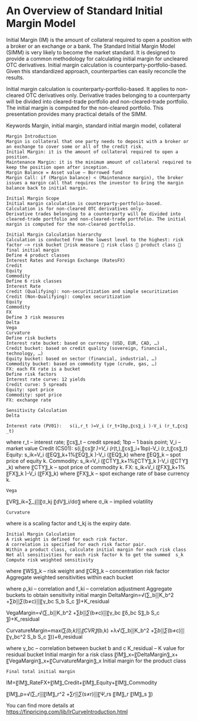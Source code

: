 # An Overview of Standard Initial Margin Model

Initial Margin (IM) is the amount of collateral required to open a position with a broker or an exchange or a bank. The Standard Initial Margin Model (SIMM) is very likely to become the market standard. It is designed to provide a common methodology for calculating initial margin for uncleared OTC derivatives. Initial margin calculation is counterparty-portfolio-based. Given this standardized approach, counterparties can easily reconcile the results. 

Initial margin calculation is counterparty-portfolio-based. It applies to non-cleared OTC derivatives only. Derivative trades belonging to a counterparty will be divided into cleared-trade portfolio and non-cleared-trade portfolio. The initial margin is computed for the non-cleared portfolio. This presentation provides many practical details of the SIMM. 

Keywords
Margin, initial margin, standard initial margin model, collateral

	Margin Introduction
	Margin is collateral that one party needs to deposit with a broker or an exchange to cover some or all of the credit risk.
	Initial Margin: it is the amount of collateral required to open a position.
	Maintenance Margin: it is the minimum amount of collateral required to keep the position open after inception.
	Margin Balance = Asset value – Borrowed fund
	Margin Call: if (Margin balance) < (Maintenance margin), the broker issues a margin call that requires the investor to bring the margin balance back to initial margin.

	Initial Margin Scope
	Initial margin calculation is counterparty-portfolio-based.
	Calculation is for non-cleared OTC derivatives only.
	Derivative trades belonging to a counterparty will be divided into cleared-trade portfolio and non-cleared-trade portfolio. The initial margin is computed for the non-cleared portfolio.

	Initial Margin Calculation hierarchy
	Calculation is conducted from the lowest level to the highest: risk factor –> risk bucket risk measure  risk class  product class  final initial margin
	Define 4 product classes
	Interest Rates and Foreign Exchange (RatesFX)
	Credit
	Equity
	Commodity
	Define 6 risk classes
	Interest Rate
	Credit (Qualifying): non-securitization and simple securitization
	Credit (Non-Qualifying): complex securitization
	Equity
	Commodity
	FX
	Define 3 risk measures
	Delta
	Vega
	Curvature
	Define risk buckets
	Interest rate bucket: based on currency (USD, EUR, CAD, …)
	Credit bucket: based on credit quality (sovereign, financial, technology, …)
	Equity bucket: based on sector (financial, industrial, …)
	Commodity bucket: based on commodity type (crude, gas, …)
	FX: each FX rate is a bucket
	Define risk factors
	Interest rate curve: 12 yields
	Credit curve: 5 spreads
	Equity: spot price
	Commodity: spot price
	FX: exchange rate

	Sensitivity Calculation
	Delta

	Interest rate (PV01): 	s(i,r_t )=V_i (r_t+1bp,〖cs〗_i )-V_i (r_t,〖cs〗_t)
where r_t – interest rate; 〖cs〗_t – credit spread; 1bp – 1 basis point; V_i – market value
	Credit (CS01): 	s(i,〖cs〗_t )=V_i (r_(t,),〖cs〗_i+1bp)-V_i (r_t,〖cs〗_t)
	Equity:	s_ik=V_i (〖EQ〗_k+1%〖EQ〗_k )-V_i (〖EQ〗_k)
where 〖EQ〗_k – spot price of equity k.
	Commodity:	s_ik=V_i (〖CTY〗_k+1%〖CTY〗_k )-V_i (〖CTY〗_k)
where 〖CTY〗_k – spot price of commodity k.
	FX:	s_ik=V_i (〖FX〗_k+1%〖FX〗_k )-V_i (〖FX〗_k)
where 〖FX〗_k – spot exchange rate of base currency k.

	Vega

  〖VR〗_ik=∑_j▒〖σ_kj  〖dV〗_i/dσ〗
  where σ_ik – implied volatility


	Curvature

 
 where  is a scaling factor and t_kj is the expiry date.

	Initial Margin Calculation
	A risk weight is defined for each risk factor.
	A correlation is specified for each risk factor pair.
	Within a product class, calculate initial margin for each risk class
	Net all sensitivities for each risk factor k to get the summed  s_k
	Compute risk weighted sensitivity  
where 〖WS〗_k – risk weight and 〖CR〗_k – concentration risk factor
	Aggregate weighted sensitivities within each bucket
 
where ρ_ki – correlation and f_ki – correlation adjustment
	Aggregate buckets to obtain sensitivity initial margin
DeltaMargin=√(∑_b▒K_b^2 +∑_b▒∑_(b≠c)▒〖γ_bc S_b S_c 〗)+K_residual
 
VegaMargin=√(∑_b▒K_b^2 +∑_b▒∑_(b≠c)▒〖γ_bc 〖δ_bc S〗_b S_c 〗)+K_residual
 

CurvatureMargin=max(∑_(b,k)▒〖CVR〗_(b,k) +λ√(∑_b▒K_b^2 +∑_b▒∑_(b≠c)▒〖γ_bc^2 S_b S_c 〗))+θ_residual
 
where  γ_bc – correlation between bucket b and c
	K_residual – K value for residual bucket
	Initial margin for a risk class
〖IM〗_x=〖DeltaMargin〗_x+〖VegaMargin〗_x+〖CurvatureMargin〗_x
	Initial margin for the product class
 


	Final total initial margin

 



IM=〖IM〗_RateFX+〖IM〗_Credit+〖IM〗_Equity+〖IM〗_Commodity
 

〖IM〗_p=√(∑_r▒〖IM〗_r^2 +∑_r▒∑_(s≠r)▒〖Ψ_rs 〖IM〗_r 〖IM〗_s 〗)


You can find more details at
https://finpricing.com/lib/IrCurveIntroduction.html

